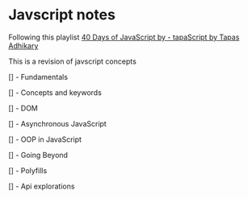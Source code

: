 # Javscript notes

Following this playlist [40 Days of JavaScript by - tapaScript by Tapas Adhikary](https://www.youtube.com/watch?v=_CDnddrVMyo)

This is a revision of javscript concepts

[] - Fundamentals

[] - Concepts and keywords

[] - DOM

[] - Asynchronous JavaScript

[] - OOP in JavaScript

[] - Going Beyond

[] - Polyfills

[] - Api explorations
